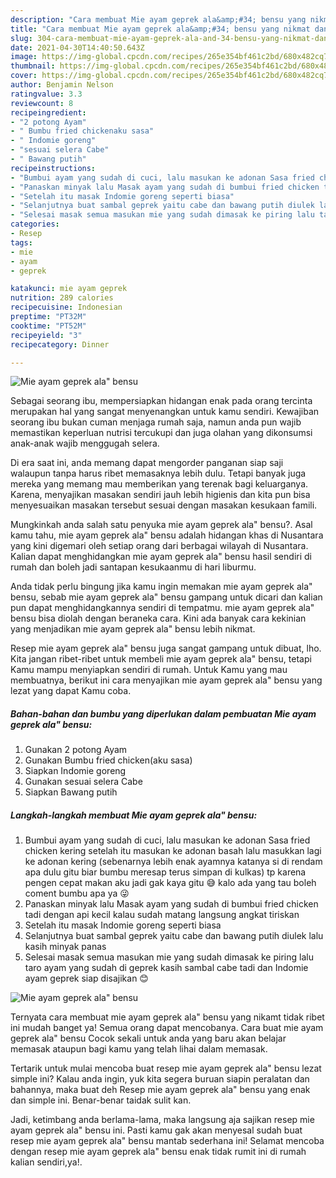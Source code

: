 ```yaml
---
description: "Cara membuat Mie ayam geprek ala&amp;#34; bensu yang nikmat dan Mudah Dibuat"
title: "Cara membuat Mie ayam geprek ala&amp;#34; bensu yang nikmat dan Mudah Dibuat"
slug: 304-cara-membuat-mie-ayam-geprek-ala-and-34-bensu-yang-nikmat-dan-mudah-dibuat
date: 2021-04-30T14:40:50.643Z
image: https://img-global.cpcdn.com/recipes/265e354bf461c2bd/680x482cq70/mie-ayam-geprek-ala-bensu-foto-resep-utama.jpg
thumbnail: https://img-global.cpcdn.com/recipes/265e354bf461c2bd/680x482cq70/mie-ayam-geprek-ala-bensu-foto-resep-utama.jpg
cover: https://img-global.cpcdn.com/recipes/265e354bf461c2bd/680x482cq70/mie-ayam-geprek-ala-bensu-foto-resep-utama.jpg
author: Benjamin Nelson
ratingvalue: 3.3
reviewcount: 8
recipeingredient:
- "2 potong Ayam"
- " Bumbu fried chickenaku sasa"
- " Indomie goreng"
- "sesuai selera Cabe"
- " Bawang putih"
recipeinstructions:
- "Bumbui ayam yang sudah di cuci, lalu masukan ke adonan Sasa fried chicken kering setelah itu masukan ke adonan basah lalu masukkan lagi ke adonan kering (sebenarnya lebih enak ayamnya katanya si di rendam apa dulu gitu biar bumbu meresap terus simpan di kulkas) tp karena pengen cepat makan aku jadi gak kaya gitu 😅 kalo ada yang tau boleh coment bumbu apa ya 😜"
- "Panaskan minyak lalu Masak ayam yang sudah di bumbui fried chicken tadi dengan api kecil kalau sudah matang langsung angkat tiriskan"
- "Setelah itu masak Indomie goreng seperti biasa"
- "Selanjutnya buat sambal geprek yaitu cabe dan bawang putih diulek lalu kasih minyak panas"
- "Selesai masak semua masukan mie yang sudah dimasak ke piring lalu taro ayam yang sudah di geprek kasih sambal cabe tadi dan Indomie ayam geprek siap disajikan 😊"
categories:
- Resep
tags:
- mie
- ayam
- geprek

katakunci: mie ayam geprek 
nutrition: 289 calories
recipecuisine: Indonesian
preptime: "PT32M"
cooktime: "PT52M"
recipeyield: "3"
recipecategory: Dinner

---
```



![Mie ayam geprek ala&#34; bensu](https://img-global.cpcdn.com/recipes/265e354bf461c2bd/680x482cq70/mie-ayam-geprek-ala-bensu-foto-resep-utama.jpg)

Sebagai seorang ibu, mempersiapkan hidangan enak pada orang tercinta merupakan hal yang sangat menyenangkan untuk kamu sendiri. Kewajiban seorang ibu bukan cuman menjaga rumah saja, namun anda pun wajib memastikan keperluan nutrisi tercukupi dan juga olahan yang dikonsumsi anak-anak wajib menggugah selera.

Di era  saat ini, anda memang dapat mengorder panganan siap saji walaupun tanpa harus ribet memasaknya lebih dulu. Tetapi banyak juga mereka yang memang mau memberikan yang terenak bagi keluarganya. Karena, menyajikan masakan sendiri jauh lebih higienis dan kita pun bisa menyesuaikan masakan tersebut sesuai dengan masakan kesukaan famili. 



Mungkinkah anda salah satu penyuka mie ayam geprek ala&#34; bensu?. Asal kamu tahu, mie ayam geprek ala&#34; bensu adalah hidangan khas di Nusantara yang kini digemari oleh setiap orang dari berbagai wilayah di Nusantara. Kalian dapat menghidangkan mie ayam geprek ala&#34; bensu hasil sendiri di rumah dan boleh jadi santapan kesukaanmu di hari liburmu.

Anda tidak perlu bingung jika kamu ingin memakan mie ayam geprek ala&#34; bensu, sebab mie ayam geprek ala&#34; bensu gampang untuk dicari dan kalian pun dapat menghidangkannya sendiri di tempatmu. mie ayam geprek ala&#34; bensu bisa diolah dengan beraneka cara. Kini ada banyak cara kekinian yang menjadikan mie ayam geprek ala&#34; bensu lebih nikmat.

Resep mie ayam geprek ala&#34; bensu juga sangat gampang untuk dibuat, lho. Kita jangan ribet-ribet untuk membeli mie ayam geprek ala&#34; bensu, tetapi Kamu mampu menyiapkan sendiri di rumah. Untuk Kamu yang mau membuatnya, berikut ini cara menyajikan mie ayam geprek ala&#34; bensu yang lezat yang dapat Kamu coba.

<!--inarticleads1-->

##### Bahan-bahan dan bumbu yang diperlukan dalam pembuatan Mie ayam geprek ala&#34; bensu:

1. Gunakan 2 potong Ayam
1. Gunakan  Bumbu fried chicken(aku sasa)
1. Siapkan  Indomie goreng
1. Gunakan sesuai selera Cabe
1. Siapkan  Bawang putih




<!--inarticleads2-->

##### Langkah-langkah membuat Mie ayam geprek ala&#34; bensu:

1. Bumbui ayam yang sudah di cuci, lalu masukan ke adonan Sasa fried chicken kering setelah itu masukan ke adonan basah lalu masukkan lagi ke adonan kering (sebenarnya lebih enak ayamnya katanya si di rendam apa dulu gitu biar bumbu meresap terus simpan di kulkas) tp karena pengen cepat makan aku jadi gak kaya gitu 😅 kalo ada yang tau boleh coment bumbu apa ya 😜
1. Panaskan minyak lalu Masak ayam yang sudah di bumbui fried chicken tadi dengan api kecil kalau sudah matang langsung angkat tiriskan
1. Setelah itu masak Indomie goreng seperti biasa
1. Selanjutnya buat sambal geprek yaitu cabe dan bawang putih diulek lalu kasih minyak panas
1. Selesai masak semua masukan mie yang sudah dimasak ke piring lalu taro ayam yang sudah di geprek kasih sambal cabe tadi dan Indomie ayam geprek siap disajikan 😊
<img src="https://img-global.cpcdn.com/steps/24fc08266c13dca1/160x128cq70/mie-ayam-geprek-ala-bensu-langkah-memasak-5-foto.jpg" alt="Mie ayam geprek ala&#34; bensu">



Ternyata cara membuat mie ayam geprek ala&#34; bensu yang nikamt tidak ribet ini mudah banget ya! Semua orang dapat mencobanya. Cara buat mie ayam geprek ala&#34; bensu Cocok sekali untuk anda yang baru akan belajar memasak ataupun bagi kamu yang telah lihai dalam memasak.

Tertarik untuk mulai mencoba buat resep mie ayam geprek ala&#34; bensu lezat simple ini? Kalau anda ingin, yuk kita segera buruan siapin peralatan dan bahannya, maka buat deh Resep mie ayam geprek ala&#34; bensu yang enak dan simple ini. Benar-benar taidak sulit kan. 

Jadi, ketimbang anda berlama-lama, maka langsung aja sajikan resep mie ayam geprek ala&#34; bensu ini. Pasti kamu gak akan menyesal sudah buat resep mie ayam geprek ala&#34; bensu mantab sederhana ini! Selamat mencoba dengan resep mie ayam geprek ala&#34; bensu enak tidak rumit ini di rumah kalian sendiri,ya!.

